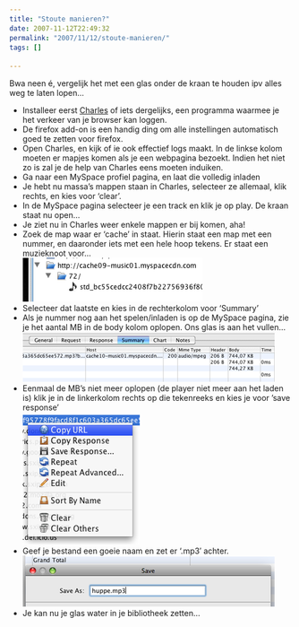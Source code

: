 ```yaml
---
title: "Stoute manieren?"
date: 2007-11-12T22:49:32
permalink: "2007/11/12/stoute-manieren/"
tags: []

---
```

Bwa neen é, vergelijk het met een glas onder de kraan te houden ipv alles weg te laten lopen…

* Installeer eerst [Charles](http://www.xk72.com/charles/ "http://www.xk72.com/charles/") of iets dergelijks, een programma waarmee je het verkeer van je browser kan loggen.
* De firefox add-on is een handig ding om alle instellingen automatisch goed te zetten voor firefox.
* Open Charles, en kijk of ie ook effectief logs maakt. In de linkse kolom moeten er mapjes komen als je een webpagina bezoekt. Indien het niet zo is zal je de help van Charles eens moeten induiken.
* Ga naar een MySpace profiel pagina, en laat die volledig inladen
* Je hebt nu massa’s mappen staan in Charles, selecteer ze allemaal, klik rechts, en kies voor ‘clear’.
* In de MySpace pagina selecteer je een track en klik je op play. De kraan staat nu open…
* Je ziet nu in Charles weer enkele mappen er bij komen, aha!
* Zoek de map waar er ‘cache’ in staat. Hierin staat een map met een nummer, en daaronder iets met een hele hoop tekens. Er staat een muzieknoot voor…  
    ![1](/images/blog/2007/11/afbeelding-1.png)
* Selecteer dat laatste en kies in de rechterkolom voor ‘Summary’
* Als je nummer nog aan het spelen/inladen is op de MySpace pagina, zie je het aantal MB in de body kolom oplopen. Ons glas is aan het vullen…  
    ![2](/images/blog/2007/11/afbeelding-2.png)
* Eenmaal de MB’s niet meer oplopen (de player niet meer aan het laden is) klik je in de linkerkolom rechts op die tekenreeks en kies je voor ’save response’  
    ![3](/images/blog/2007/11/afbeelding-3.png)
* Geef je bestand een goeie naam en zet er ‘.mp3′ achter.  
    ![4](/images/blog/2007/11/afbeelding-4.png)
* Je kan nu je glas water in je bibliotheek zetten…
